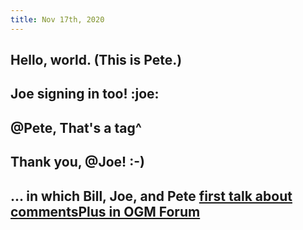 ```yaml
---
title: Nov 17th, 2020
---
```


## Hello, world. (This is Pete.)
## Joe signing in too! :joe:
## @Pete, That's a tag^
## Thank you, @Joe! :-)
## ... in which Bill, Joe, and Pete [first talk about commentsPlus in OGM Forum](https://forum.openglobalmind.com/t/shared-code-repository-for-ogm/124/14?u=peterkaminski)
